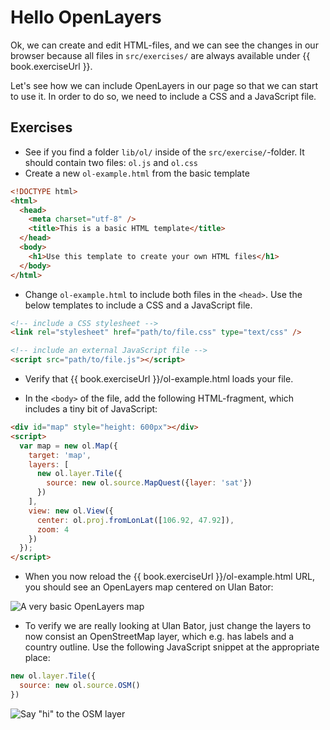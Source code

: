 # Hello OpenLayers

Ok, we can create and edit HTML-files, and we can see the changes in our browser because all files in `src/exercises/` are always available under {{ book.exerciseUrl }}.

Let's see how we can include OpenLayers in our page so that we can start to use it. In order to do so, we need to include a CSS and a JavaScript file.

## Exercises

* See if you find a folder `lib/ol/` inside of the `src/exercise/`-folder. It should contain two files: `ol.js` and `ol.css`
* Create a new `ol-example.html` from the basic template

```html
<!DOCTYPE html>
<html>
  <head>
    <meta charset="utf-8" />
    <title>This is a basic HTML template</title>
  </head>
  <body>
    <h1>Use this template to create your own HTML files</h1>
  </body>
</html>
```

* Change `ol-example.html` to include both files in the `<head>`. Use the below templates to include a CSS and a JavaScript file.

```html
<!-- include a CSS stylesheet -->
<link rel="stylesheet" href="path/to/file.css" type="text/css" />

<!-- include an external JavaScript file -->
<script src="path/to/file.js"></script>
```

* Verify that {{ book.exerciseUrl }}/ol-example.html loads your file.

* In the `<body>` of the file, add the following HTML-fragment, which includes a tiny bit of JavaScript:

```html
<div id="map" style="height: 600px"></div>
<script>
  var map = new ol.Map({
    target: 'map',
    layers: [
      new ol.layer.Tile({
        source: new ol.source.MapQuest({layer: 'sat'})
      })
    ],
    view: new ol.View({
      center: ol.proj.fromLonLat([106.92, 47.92]),
      zoom: 4
    })
  });
</script>
```

* When you now reload the {{ book.exerciseUrl }}/ol-example.html URL, you should see an OpenLayers map centered on Ulan Bator:

![A very basic OpenLayers map](hello-ol.png)

* To verify we are really looking at Ulan Bator, just change the layers to now consist an OpenStreetMap layer, which e.g. has labels and a country outline. Use the following JavaScript snippet at the appropriate place:

```js
new ol.layer.Tile({
  source: new ol.source.OSM()
})
```

![Say "hi" to the OSM layer](hello-osm.png)
